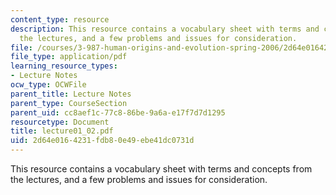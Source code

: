 ```yaml
---
content_type: resource
description: This resource contains a vocabulary sheet with terms and concepts from
  the lectures, and a few problems and issues for consideration.
file: /courses/3-987-human-origins-and-evolution-spring-2006/2d64e0164231fdb80e49ebe41dc0731d_lecture01_02.pdf
file_type: application/pdf
learning_resource_types:
- Lecture Notes
ocw_type: OCWFile
parent_title: Lecture Notes
parent_type: CourseSection
parent_uid: cc8aef1c-77c8-86be-9a6a-e17f7d7d1295
resourcetype: Document
title: lecture01_02.pdf
uid: 2d64e016-4231-fdb8-0e49-ebe41dc0731d
---
```

This resource contains a vocabulary sheet with terms and concepts from the lectures, and a few problems and issues for consideration.


